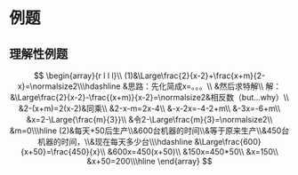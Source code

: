 # 例题

## 理解性例题
$$
\begin{array}{r l l l}\\
(1)&\Large\frac{2}{x-2}+\frac{x+m}{2-x}=\normalsize2\\\hdashline
&思路：先化简成x=。。。\\
&然后求特解\\
解：&\Large\frac{2}{x-2}-\frac{(x+m)}{x-2}=\normalsize2&相反数（but...why）\\
&2-(x+m)=2(x-2)&同乘\\
&2-x-m=2x-4\\
&-x-2x=-4-2+m\\
&-3x=-6+m\\
&x=2-\Large{\frac{m}{3}}\\
&令2-\Large\frac{m}{3}=\normalsize2\\
&m=0\\\hline
(2)&每天+50后生产\\&600台机器的时间\\&等于原来生产\\&450台机器的时间，\\&现在每天多少台\\\hdashline
&\Large\frac{600}{x+50}=\frac{450}{x}\\
&600x=450(x+50)\\
&150x=450*50\\
&x=150\\
&x+50=200\\\hline
\end{array}
$$